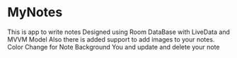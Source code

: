 # MyNotes
This is app to write notes
Designed using Room DataBase with LiveData and MVVM Model
Also there is added support to add images to your notes.
Color Change for Note Background
You and update and delete your note
